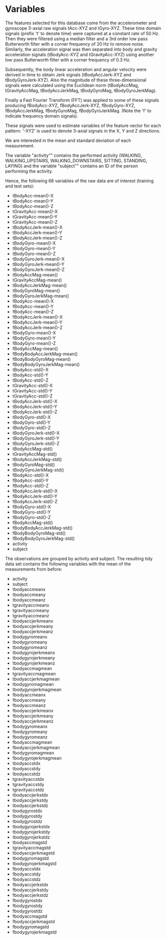 # Variables
The features selected for this database come from the accelerometer and gyroscope 3-axial raw signals tAcc-XYZ and tGyro-XYZ. These time domain signals (prefix 't' to denote time) were captured at a constant rate of 50 Hz. Then they were filtered using a median filter and a 3rd order low pass Butterworth filter with a corner frequency of 20 Hz to remove noise. Similarly, the acceleration signal was then separated into body and gravity acceleration signals (tBodyAcc-XYZ and tGravityAcc-XYZ) using another low pass Butterworth filter with a corner frequency of 0.3 Hz.

Subsequently, the body linear acceleration and angular velocity were derived in time to obtain Jerk signals (tBodyAccJerk-XYZ and tBodyGyroJerk-XYZ). Also the magnitude of these three-dimensional signals were calculated using the Euclidean norm (tBodyAccMag, tGravityAccMag, tBodyAccJerkMag, tBodyGyroMag, tBodyGyroJerkMag).

Finally a Fast Fourier Transform (FFT) was applied to some of these signals producing fBodyAcc-XYZ, fBodyAccJerk-XYZ, fBodyGyro-XYZ, fBodyAccJerkMag, fBodyGyroMag, fBodyGyroJerkMag. (Note the 'f' to indicate frequency domain signals).

These signals were used to estimate variables of the feature vector for each pattern:
'-XYZ' is used to denote 3-axial signals in the X, Y and Z directions.

We are interested in the mean and standard deviation of each measurement.

The variable "activity"" contains the performed activity (WALKING, WALKING_UPSTAIRS, WALKING_DOWNSTAIRS, SITTING, STANDING, LAYING) and the variable "subject"" contains an ID of the person performing the activity.

Hence, the following 68 variables of the raw data are of interest (training and test sets):

- tBodyAcc-mean()-X
- tBodyAcc-mean()-Y
- tBodyAcc-mean()-Z
- tGravityAcc-mean()-X
- tGravityAcc-mean()-Y
- tGravityAcc-mean()-Z
- tBodyAccJerk-mean()-X
- tBodyAccJerk-mean()-Y
- tBodyAccJerk-mean()-Z
- tBodyGyro-mean()-X
- tBodyGyro-mean()-Y
- tBodyGyro-mean()-Z
- tBodyGyroJerk-mean()-X
- tBodyGyroJerk-mean()-Y
- tBodyGyroJerk-mean()-Z
- tBodyAccMag-mean()
- tGravityAccMag-mean()
- tBodyAccJerkMag-mean()
- tBodyGyroMag-mean()
- tBodyGyroJerkMag-mean()
- fBodyAcc-mean()-X
- fBodyAcc-mean()-Y
- fBodyAcc-mean()-Z
- fBodyAccJerk-mean()-X
- fBodyAccJerk-mean()-Y
- fBodyAccJerk-mean()-Z
- fBodyGyro-mean()-X
- fBodyGyro-mean()-Y
- fBodyGyro-mean()-Z
- fBodyAccMag-mean()
- fBodyBodyAccJerkMag-mean()
- fBodyBodyGyroMag-mean()
- fBodyBodyGyroJerkMag-mean()
- tBodyAcc-std()-X
- tBodyAcc-std()-Y
- tBodyAcc-std()-Z
- tGravityAcc-std()-X
- tGravityAcc-std()-Y
- tGravityAcc-std()-Z
- tBodyAccJerk-std()-X
- tBodyAccJerk-std()-Y
- tBodyAccJerk-std()-Z
- tBodyGyro-std()-X
- tBodyGyro-std()-Y
- tBodyGyro-std()-Z
- tBodyGyroJerk-std()-X
- tBodyGyroJerk-std()-Y
- tBodyGyroJerk-std()-Z
- tBodyAccMag-std()
- tGravityAccMag-std()
- tBodyAccJerkMag-std()
- tBodyGyroMag-std()
- tBodyGyroJerkMag-std()
- fBodyAcc-std()-X
- fBodyAcc-std()-Y
- fBodyAcc-std()-Z
- fBodyAccJerk-std()-X
- fBodyAccJerk-std()-Y
- fBodyAccJerk-std()-Z
- fBodyGyro-std()-X
- fBodyGyro-std()-Y
- fBodyGyro-std()-Z
- fBodyAccMag-std()
- fBodyBodyAccJerkMag-std()
- fBodyBodyGyroMag-std()
- fBodyBodyGyroJerkMag-std()
- activity
- subject

The observations are grouped by activity and subject. The resulting tidy data set contains the following variables with the mean of the measurements from before:

- activity
- subject
- tbodyaccmeanx
- tbodyaccmeany
- tbodyaccmeanz
- tgravityaccmeanx
- tgravityaccmeany
- tgravityaccmeanz
- tbodyaccjerkmeanx
- tbodyaccjerkmeany
- tbodyaccjerkmeanz
- tbodygyromeanx
- tbodygyromeany
- tbodygyromeanz
- tbodygyrojerkmeanx
- tbodygyrojerkmeany
- tbodygyrojerkmeanz
- tbodyaccmagmean
- tgravityaccmagmean
- tbodyaccjerkmagmean
- tbodygyromagmean
- tbodygyrojerkmagmean
- fbodyaccmeanx
- fbodyaccmeany
- fbodyaccmeanz
- fbodyaccjerkmeanx
- fbodyaccjerkmeany
- fbodyaccjerkmeanz
- fbodygyromeanx
- fbodygyromeany
- fbodygyromeanz
- fbodyaccmagmean
- fbodyaccjerkmagmean
- fbodygyromagmean
- fbodygyrojerkmagmean
- tbodyaccstdx
- tbodyaccstdy
- tbodyaccstdz
- tgravityaccstdx
- tgravityaccstdy
- tgravityaccstdz
- tbodyaccjerkstdx
- tbodyaccjerkstdy
- tbodyaccjerkstdz
- tbodygyrostdx
- tbodygyrostdy
- tbodygyrostdz
- tbodygyrojerkstdx
- tbodygyrojerkstdy
- tbodygyrojerkstdz
- tbodyaccmagstd
- tgravityaccmagstd
- tbodyaccjerkmagstd
- tbodygyromagstd
- tbodygyrojerkmagstd
- fbodyaccstdx
- fbodyaccstdy
- fbodyaccstdz
- fbodyaccjerkstdx
- fbodyaccjerkstdy
- fbodyaccjerkstdz
- fbodygyrostdx
- fbodygyrostdy
- fbodygyrostdz
- fbodyaccmagstd
- fbodyaccjerkmagstd
- fbodygyromagstd
- fbodygyrojerkmagstd

